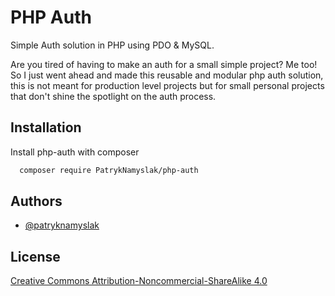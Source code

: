 
# PHP Auth

Simple Auth solution in PHP using PDO & MySQL.

Are you tired of having to make an auth for a small simple project? Me too! So I just went ahead and made this reusable and modular php auth solution, this is not meant for production level projects but for small personal projects that don't shine the spotlight on the auth process.


## Installation

Install php-auth with composer

```bash
  composer require PatrykNamyslak/php-auth
```
    
## Authors

- [@patryknamyslak](https://www.github.com/patryknamyslak)


## License

[Creative Commons Attribution-Noncommercial-ShareAlike 4.0](https://creativecommons.org/licenses/by/4.0/)